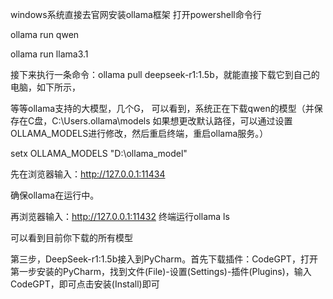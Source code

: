windows系统直接去官网安装ollama框架
打开powershell命令行

ollama run qwen

ollama run llama3.1

接下来执行一条命令：ollama pull deepseek-r1:1.5b，就能直接下载它到自己的电脑，如下所示，

等等ollama支持的大模型，几个G，
可以看到，系统正在下载qwen的模型（并保存在C盘，C:\Users<username>.ollama\models 如果想更改默认路径，可以通过设置OLLAMA_MODELS进行修改，然后重启终端，重启ollama服务。）

setx OLLAMA_MODELS "D:\ollama_model"

先在浏览器输入：http://127.0.0.1:11434

确保ollama在运行中。

再浏览器输入：http://127.0.0.1:11432
终端运行ollama ls

可以看到目前你下载的所有模型

第三步，DeepSeek-r1:1.5b接入到PyCharm。首先下载插件：CodeGPT，打开第一步安装的PyCharm，找到文件(File)-设置(Settings)-插件(Plugins)，输入CodeGPT，即可点击安装(Install)即可
